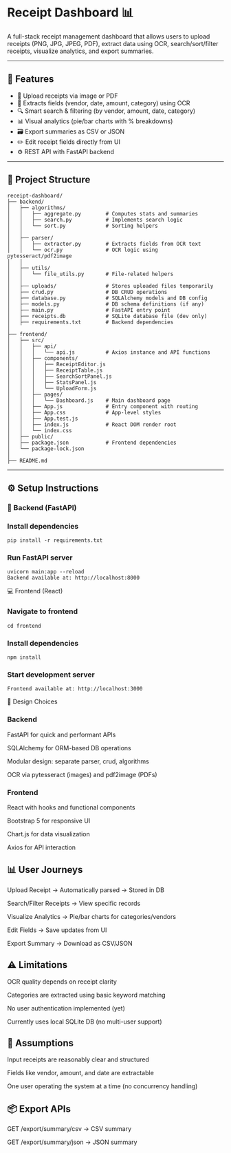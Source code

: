 # Receipt Dashboard 📊

A full-stack receipt management dashboard that allows users to upload receipts (PNG, JPG, JPEG, PDF), extract data using OCR, search/sort/filter receipts, visualize analytics, and export summaries.

---

## 🚀 Features

- 📄 Upload receipts via image or PDF
- 🧠 Extracts fields (vendor, date, amount, category) using OCR
- 🔍 Smart search & filtering (by vendor, amount, date, category)
- 📊 Visual analytics (pie/bar charts with % breakdowns)
- 🗃️ Export summaries as CSV or JSON
- ✏️ Edit receipt fields directly from UI
- ⚙️ REST API with FastAPI backend

---

## 📁 Project Structure

```
receipt-dashboard/
├── backend/
│   ├── algorithms/
│   │   ├── aggregate.py        # Computes stats and summaries
│   │   ├── search.py           # Implements search logic
│   │   └── sort.py             # Sorting helpers
│   │
│   ├── parser/
│   │   ├── extractor.py        # Extracts fields from OCR text
│   │   └── ocr.py              # OCR logic using pytesseract/pdf2image
│   │
│   ├── utils/
│   │   └── file_utils.py       # File-related helpers
│   │
│   ├── uploads/                # Stores uploaded files temporarily
│   ├── crud.py                 # DB CRUD operations
│   ├── database.py             # SQLAlchemy models and DB config
│   ├── models.py               # DB schema definitions (if any)
│   ├── main.py                 # FastAPI entry point
│   ├── receipts.db             # SQLite database file (dev only)
│   ├── requirements.txt        # Backend dependencies
│
├── frontend/
│   ├── src/
│   │   ├── api/
│   │   │   └── api.js          # Axios instance and API functions
│   │   ├── components/
│   │   │   ├── ReceiptEditor.js
│   │   │   ├── ReceiptTable.js
│   │   │   ├── SearchSortPanel.js
│   │   │   ├── StatsPanel.js
│   │   │   └── UploadForm.js
│   │   ├── pages/
│   │   │   └── Dashboard.js    # Main dashboard page
│   │   ├── App.js              # Entry component with routing
│   │   ├── App.css             # App-level styles
│   │   ├── App.test.js
│   │   ├── index.js            # React DOM render root
│   │   └── index.css
│   ├── public/
│   ├── package.json            # Frontend dependencies
│   └── package-lock.json
│
├── README.md

```


---

## ⚙️ Setup Instructions

### 🔧 Backend (FastAPI)

### Install dependencies
    pip install -r requirements.txt

### Run FastAPI server
    uvicorn main:app --reload
    Backend available at: http://localhost:8000

💻 Frontend (React)
### Navigate to frontend
    cd frontend
### Install dependencies
    npm install
### Start development server
    Frontend available at: http://localhost:3000


🧱 Design Choices
### Backend
FastAPI for quick and performant APIs

SQLAlchemy for ORM-based DB operations

Modular design: separate parser, crud, algorithms

OCR via pytesseract (images) and pdf2image (PDFs)

### Frontend
React with hooks and functional components

Bootstrap 5 for responsive UI

Chart.js for data visualization

Axios for API interaction

## 📊 User Journeys
Upload Receipt → Automatically parsed → Stored in DB

Search/Filter Receipts → View specific records

Visualize Analytics → Pie/bar charts for categories/vendors

Edit Fields → Save updates from UI

Export Summary → Download as CSV/JSON

## ⚠️ Limitations
OCR quality depends on receipt clarity

Categories are extracted using basic keyword matching

No user authentication implemented (yet)

Currently uses local SQLite DB (no multi-user support)

## 🧠 Assumptions
Input receipts are reasonably clear and structured

Fields like vendor, amount, and date are extractable

One user operating the system at a time (no concurrency handling)

##  📦 Export APIs
GET /export/summary/csv → CSV summary

GET /export/summary/json → JSON summary

